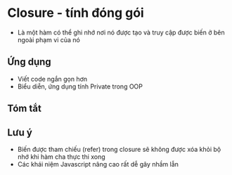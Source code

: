 # Closure - tính đóng gói
- Là một hàm có thể ghi nhớ nơi nó được tạo và truy cập được biến ở 
bên ngoài phạm vi của nó

## Ứng dụng
- Viết code ngắn gọn hơn
- Biểu diễn, ứng dụng tính Private trong OOP

## Tóm tắt 


## Lưu ý 
- Biến được tham chiếu (refer) trong closure sẽ không được xóa 
khỏi bộ nhớ khi hàm cha thực thi xong
- Các khái niệm Javascript nâng cao rất dễ gây nhầm lẫn